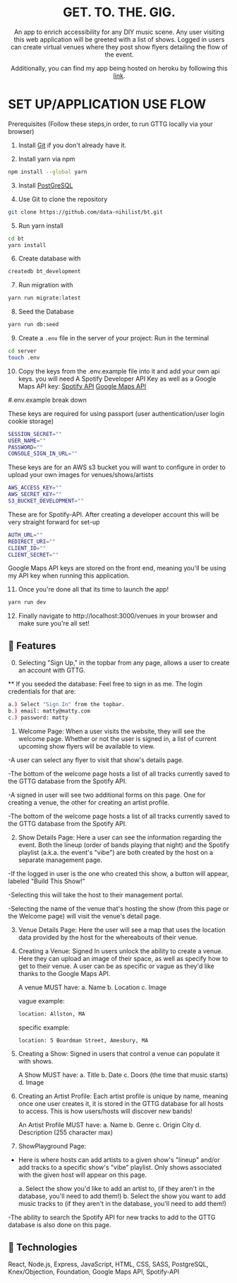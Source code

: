 <div align="center">

# GET. TO. THE. GIG.
An app to enrich accessibility for any DIY music scene.
Any user visiting this web application will be greeted with a list of shows.
Logged in users can create virtual venues where they post show flyers detailing the flow of the event.

Additionally, you can find my app being hosted on heroku by following this <a href="https://get-to-the-gig-9923dd0273ee.herokuapp.com/">link</a>.

</div>

<h1>SET UP/APPLICATION USE FLOW</h1>

<div>

Prerequisites (Follow these steps,in order, to run GTTG locally via your browser)

1. Install <a href="https://git-scm.com/book/en/v2/Getting-Started-First-Time-Git-Setup">Git</a> if you don't already have it.

2. Install yarn via npm

```bash
npm install --global yarn
```

3. Install <a href="https://www.postgresql.org/download/" >PostGreSQL</a>

4. Use Git to clone the repository

```bash
git clone https://github.com/data-nihilist/bt.git
```

5. Run yarn install

```bash
cd bt
yarn install
```

6. Create database with

```bash
createdb bt_development
```

7. Run migration with

```bash
yarn run migrate:latest
```

8. Seed the Database

```bash
yarn run db:seed
```

9. Create a `.env` file in the server of your project:
   Run in the terminal

```bash
cd server
touch .env
```

10. Copy the keys from the .env.example file into it and add your own api keys.
    you will need A Spotify Developer API Key as well as a Google Maps API key:
    <a href="https://developer.spotify.com/">Spotify API</a>
    <a href="https://console.cloud.google.com/google/maps-apis/home">Google Maps API</a>

#.env.example break down

These keys are required for using passport (user authentication/user login cookie storage)

```bash
SESSION_SECRET=""
USER_NAME=""
PASSWORD=""
CONSOLE_SIGN_IN_URL=""
```

These keys are for an AWS s3 bucket you will want to configure in order to upload your own images for venues/shows/artists

```bash
AWS_ACCESS_KEY=""
AWS_SECRET_KEY=""
S3_BUCKET_DEVELOPMENT=""
```

These are for Spotify-API. After creating a developer account this will be very straight forward for set-up

```bash
AUTH_URL=""
REDIRECT_URI=""
CLIENT_ID=""
CLIENT_SECRET=""
```

Google Maps API keys are stored on the front end, meaning you'll be using my API key when running this application.

11. Once you're done all that its time to launch the app!

```bash
yarn run dev
```

12. Finally navigate to http://localhost:3000/venues in your browser and make sure you're all set!


## 🚀 Features

0. Selecting "Sign Up," in the topbar from any page, allows a user to create an account with GTTG.

** If you seeded the database: Feel free to sign in as me. The login credentials for that are:

```bash
a.) Select "Sign In" from the topbar.
b.) email: matty@matty.com
c.) password: matty
```

1. Welcome Page: When a user visits the website, they will see the welcome page. Whether or not the user is signed in, a list of current upcoming show flyers will be available to view.

-A user can select any flyer to visit that show's details page.

-The bottom of the welcome page hosts a list of all tracks currently saved to the GTTG database from the Spotify API.

-A signed in user will see two additional forms on this page. One for creating a venue, the other for creating an artist profile.

-The bottom of the welcome page hosts a list of all tracks currently saved to the GTTG database from the Spotify API.

2. Show Details Page: Here a user can see the information regarding the event. Both the lineup (order of bands playing that night) and the Spotify playlist (a.k.a. the event's "vibe") are both created by the host on a separate management page.

-If the logged in user is the one who created this show, a button will appear, labeled "Build This Show!"

-Selecting this will take the host to their management portal.

-Selecting the name of the venue that's hosting the show (from this page or the Welcome page) will visit the venue's detail page.

3. Venue Details Page: Here the user will see a map that uses the location data provided by the host for the whereabouts of their venue.

4. Creating a Venue:
    Signed In users unlock the ability to create a venue. Here they can upload an image of their space, as well as specify how to get to their venue. A user can be as specific or vague as they'd like thanks to the Google Maps API.

    A venue MUST have:
        a. Name
        b. Location
        c. Image

    vague example:

    ```bash
    location: Allston, MA
    ```

    specific example:

    ```bash
    location: 5 Boardman Street, Amesbury, MA
    ```

5. Creating a Show:
    Signed in users that control a venue can populate it with shows. 

    A Show MUST have:
        a. Title
        b. Date
        c. Doors (the time that music starts)
        d. Image

6. Creating an Artist Profile:
    Each artist profile is unique by name, meaning once one user creates it, it is stored in the GTTG database for all hosts to access. This is how users/hosts will discover new bands!

    An Artist Profile MUST have:
        a. Name
        b. Genre
        c. Origin City
        d. Description (255 character max)

6. ShowPlayground Page:

- Here is where hosts can add artists to a given show's "lineup" and/or add tracks to a specific show's "vibe" playlist. Only shows associated with the given host will appear on this page.

    a. Select the show you'd like to add an artist to, (if they aren't in the database, you'll need to add them!)
    b. Select the show you want to add music tracks to (if they aren't in the database, you'll need to add them!)

-The ability to search the Spotify API for new tracks to add to the GTTG database is also done on this page.

## 🌴 Technologies

React, Node.js, Express, JavaScript, HTML, CSS, SASS, PostgreSQL, Knex/Objection, Foundation, Google Maps API, Spotify-API

</div>